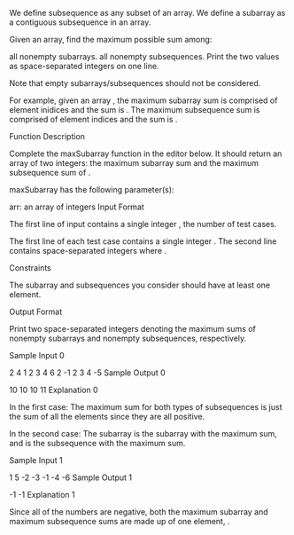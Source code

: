 We define subsequence as any subset of an array. We define a subarray as a contiguous subsequence in an array.

Given an array, find the maximum possible sum among:

all nonempty subarrays.
all nonempty subsequences.
Print the two values as space-separated integers on one line.

Note that empty subarrays/subsequences should not be considered.

For example, given an array , the maximum subarray sum is comprised of element inidices  and the sum is . The maximum subsequence sum is comprised of element indices  and the sum is .

Function Description

Complete the maxSubarray function in the editor below. It should return an array of two integers: the maximum subarray sum and the maximum subsequence sum of .

maxSubarray has the following parameter(s):

arr: an array of integers
Input Format

The first line of input contains a single integer , the number of test cases.

The first line of each test case contains a single integer .
The second line contains  space-separated integers  where .

Constraints

The subarray and subsequences you consider should have at least one element.

Output Format

Print two space-separated integers denoting the maximum sums of nonempty subarrays and nonempty subsequences, respectively.

Sample Input 0

2
4
1 2 3 4
6
2 -1 2 3 4 -5
Sample Output 0

10 10
10 11
Explanation 0

In the first case: The maximum sum for both types of subsequences is just the sum of all the elements since they are all positive.

In the second case: The subarray  is the subarray with the maximum sum, and  is the subsequence with the maximum sum.

Sample Input 1

1
5
-2 -3 -1 -4 -6
Sample Output 1

-1 -1
Explanation 1

Since all of the numbers are negative, both the maximum subarray and maximum subsequence sums are made up of one element, .
